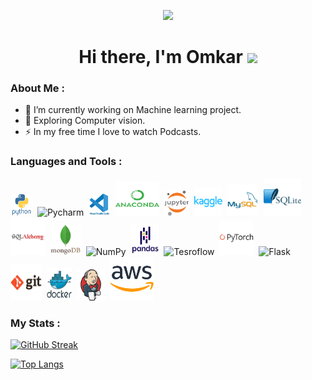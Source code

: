 <p align="center"><img src="https://user-images.githubusercontent.com/108358005/176596862-d26905c6-2eac-41d9-bac2-2bb85aeaa763.png" width="280"/></p>
<h1 align="center">Hi there, I'm Omkar <img src="https://media.giphy.com/media/hvRJCLFzcasrR4ia7z/giphy.gif" width="40"></h1>

### About Me :
- :telescope: I’m currently working on Machine learning project.
- 🌱 Exploring Computer vision.
- ⚡ In my free time I love to watch Podcasts.

### Languages and Tools :

<p>
<img src="https://github.com/devicons/devicon/blob/master/icons/python/python-original-wordmark.svg" title="Python" alt="Python" width="35" height="35"/>&nbsp;
<img src="https://www.svgrepo.com/show/354237/pycharm.svg" title="Pycharm" alt="Pycharm" width="35" height="35"/>&nbsp;
<img src="https://github.com/devicons/devicon/blob/master/icons/vscode/vscode-original-wordmark.svg" title="VScode" alt="VScode" width="35" height="35"/>&nbsp;
<img src="https://github.com/devicons/devicon/blob/master/icons/anaconda/anaconda-original-wordmark.svg" title="Anaconda" alt="Anaconda" width="70" height="55"/>&nbsp;
<img src="https://github.com/devicons/devicon/blob/master/icons/jupyter/jupyter-original-wordmark.svg" title="Jupyter" alt="Jupyter" width="40" height="40"/>&nbsp;
<img src="https://github.com/devicons/devicon/blob/master/icons/kaggle/kaggle-original-wordmark.svg" title="Kaggle" alt="Kaggle" width="45" height="45"/>&nbsp;
<img src="https://github.com/devicons/devicon/blob/master/icons/mysql/mysql-original-wordmark.svg" title="MySQL" alt="MySQL" width="50" height="50"/>&nbsp;
<img src="https://github.com/devicons/devicon/blob/master/icons/sqlite/sqlite-original-wordmark.svg"  title="Sqlite" alt="Sqlite" width="60" height="60"/>&nbsp;
<img src="https://github.com/devicons/devicon/blob/master/icons/sqlalchemy/sqlalchemy-original-wordmark.svg" title="Sqlalchemy" alt="Sqlalchemy" width="55" height="60"/>&nbsp;
<img src="https://github.com/devicons/devicon/blob/master/icons/mongodb/mongodb-original-wordmark.svg" title="MongoDB" alt="MongoDB" width="50" height="50"/>&nbsp;
<img src="https://www.svgrepo.com/show/354127/numpy.svg" title="NumPy" alt="NumPy" width="35" height="40"/>&nbsp;
<img src="https://github.com/devicons/devicon/blob/master/icons/pandas/pandas-original-wordmark.svg" title="Pandas"  alt="Pandas" width="45" height="50"/>&nbsp;
<img src="https://www.svgrepo.com/show/354440/tensorflow.svg" title="Tensorflow"  alt="Tesroflow" width="40" height="45"/>&nbsp;
<img src="https://github.com/devicons/devicon/blob/master/icons/pytorch/pytorch-original-wordmark.svg" title="Pytorch" alt="Pytorch" width="55" height="55"/>&nbsp;
<img src="https://www.svgrepo.com/show/306053/flask.svg" title="Flask" alt="Flask" width="37" height="47"/>&nbsp;
<img src="https://github.com/devicons/devicon/blob/master/icons/git/git-original-wordmark.svg" title="Git" alt="Git" width="50" height="58"/>&nbsp;
<img src="https://github.com/devicons/devicon/blob/master/icons/docker/docker-original-wordmark.svg" title="Docker" alt="Docker" width="40" height="52"/>&nbsp;
<img src="https://github.com/devicons/devicon/blob/master/icons/jenkins/jenkins-original.svg" title="Jenkins" alt="Jenkins" width="45" height="50"/>&nbsp;  
<img src="https://github.com/devicons/devicon/blob/master/icons/amazonwebservices/amazonwebservices-original-wordmark.svg" title="AWS" alt="AWS" width="70" height="70"/>&nbsp;
</p>


### My Stats :
[![GitHub Streak](http://github-readme-streak-stats.herokuapp.com?user=fadtareomkar&theme=dark&background=000000)](https://git.io/streak-stats)

[![Top Langs](https://github-readme-stats.vercel.app/api/top-langs/?username=fadtareomkar&layout=compact&theme=vision-friendly-dark)](https://github.com/anuraghazra/github-readme-stats)
